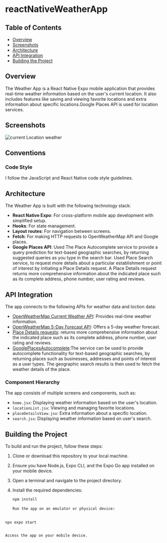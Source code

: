 # reactNativeWeatherApp
## Table of Contents

- [Overview](#overview)
- [Screenshots](#screenshots)
- [Architecture](#architecture)
- [API Integration](#api-integration)
- [Building the Project](#building-the-project)


## Overview

The Weather App is a React Native Expo mobile application that provides real-time weather information based on the user's current location. It also includes features like saving and viewing favorite locations and extra information about specific locations.Google Places API is used for location services.

## Screenshots

![current Location weather](https://github.com/codexpression-nj/reactNativeWeatherApp/assets/64089457/9da2cb4a-6d31-4a04-8c03-b0673e160108)

## Conventions

### Code Style

I follow the JavaScript and React Native code style guidelines.

## Architecture

The Weather App is built with the following technology stack:

- **React Native Expo**: For cross-platform mobile app development with simplified setup.
- **Hooks**: For state management.
- **Layout routes**: For navigation between screens.
- **Fetch**: For making HTTP requests to OpenWeatherMap API and Google places.
- **Google Places API**: Used The Place Autocomplete service to provide a query prediction for text-based geographic searches, by returning suggested queries as you type in the search bar. Used Place Search service, to request more details about a particular establishment or point of interest by initiating a Place Details request. A Place Details request returns more comprehensive information about the indicated place such as its complete address, phone number, user rating and reviews.

## API Integration

The app connects to the following APIs for weather data and loction data:

- [OpenWeatherMap Current Weather API](https://openweathermap.org/current): Provides real-time weather information.
- [OpenWeatherMap 5-Day Forecast API](https://openweathermap.org/forecast5): Offers a 5-day weather forecast.
- [Place Details requests](https://maps.googleapis.com/maps/api/place/details/output?parameters): returns more comprehensive information about the indicated place such as its complete address, phone number, user rating and reviews.
- [GooglePlacesAutocomplete](https://maps.googleapis.com/maps/api/place/autocomplete/output?parameters):The service can be used to provide autocomplete functionality for text-based geographic searches, by returning places such as businesses, addresses and points of interest as a user types. The geographic search results is then used to fetch the weather details of the place.

### Component Hierarchy

The app consists of multiple screens and components, such as:
- `home.jsx`: Displaying weather information based on the user's location.
- `locationList.jsx`: Viewing and managing favorite locations.
- `placeDetailsView.jsx`: Extra information about a specific location.
- `search.jsx`: Displaying weather information based on user's search.

## Building the Project

To build and run the project, follow these steps:

1. Clone or download this repository to your local machine.
2. Ensure you have Node.js, Expo CLI, and the Expo Go app installed on your mobile device.
3. Open a terminal and navigate to the project directory.
4. Install the required dependencies:

   ```bash
   npm install
 
   Run the app on an emulator or physical device:

 ```bash
  
 npx expo start  


Access the app on your mobile device.
